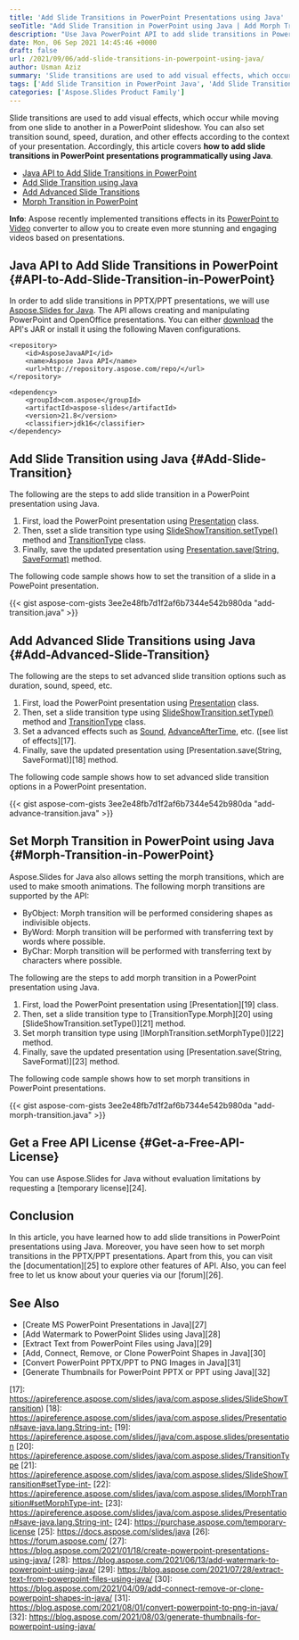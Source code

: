```yaml
---
title: 'Add Slide Transitions in PowerPoint Presentations using Java'
seoTitle: "Add Slide Transition in PowerPoint using Java | Add Morph Transition"
description: "Use Java PowerPoint API to add slide transitions in PowerPoint presentations using Java. Set morph transition in PowerPoint programmatically."
date: Mon, 06 Sep 2021 14:45:46 +0000
draft: false
url: /2021/09/06/add-slide-transitions-in-powerpoint-using-java/
author: Usman Aziz
summary: 'Slide transitions are used to add visual effects, which occur while moving from one slide to another in a PowerPoint slideshow. You can also set transition sound, speed, duration, and other effects according to the context of your presentation. Accordingly, this article covers **how to add slide transitions in PowerPoint presentations programmatically using Java**.'
tags: ['Add Slide Transition in PowerPoint Java', 'Add Slide Transition using Java', 'Morph Transition in PowerPoint using Java']
categories: ['Aspose.Slides Product Family']
---
```


Slide transitions are used to add visual effects, which occur while moving from one slide to another in a PowerPoint slideshow. You can also set transition sound, speed, duration, and other effects according to the context of your presentation. Accordingly, this article covers **how to add slide transitions in PowerPoint presentations programmatically using Java**.

*   [Java API to Add Slide Transitions in PowerPoint][1]
*   [Add Slide Transition using Java][2]
*   [Add Advanced Slide Transitions][3]
*   [Morph Transition in PowerPoint][4]

**Info**: Aspose recently implemented transitions effects in its [PowerPoint to Video][5] converter to allow you to create even more stunning and engaging videos based on presentations.

## Java API to Add Slide Transitions in PowerPoint {#API-to-Add-Slide-Transition-in-PowerPoint}

In order to add slide transitions in PPTX/PPT presentations, we will use [Aspose.Slides for Java][6]. The API allows creating and manipulating PowerPoint and OpenOffice presentations. You can either [download][7] the API's JAR or install it using the following Maven configurations.

```
<repository>
    <id>AsposeJavaAPI</id>
    <name>Aspose Java API</name>
    <url>http://repository.aspose.com/repo/</url>
</repository>
```
```
<dependency>
    <groupId>com.aspose</groupId>
    <artifactId>aspose-slides</artifactId>
    <version>21.8</version>
    <classifier>jdk16</classifier>
</dependency>
```

## Add Slide Transition using Java {#Add-Slide-Transition}

The following are the steps to add slide transition in a PowerPoint presentation using Java.

1.  First, load the PowerPoint presentation using [Presentation][8] class.
2.  Then, sset a slide transition type using [SlideShowTransition.setType()][9] method and [TransitionType][10] class.
3.  Finally, save the updated presentation using [Presentation.save(String, SaveFormat)][11] method.

The following code sample shows how to set the transition of a slide in a PowePoint presentation.

{{< gist aspose-com-gists 3ee2e48fb7d1f2af6b7344e542b980da "add-transition.java" >}}

## Add Advanced Slide Transitions using Java {#Add-Advanced-Slide-Transition}

The following are the steps to set advanced slide transition options such as duration, sound, speed, etc.

1.  First, load the PowerPoint presentation using [Presentation][12] class.
2.  Then, set a slide transition type using [SlideShowTransition.setType()][13] method and [TransitionType][14] class.
3.  Set a advanced effects such as [Sound][15], [AdvanceAfterTime][16], etc. ([see list of effects][17].
4.  Finally, save the updated presentation using [Presentation.save(String, SaveFormat)][18] method.

The following code sample shows how to set advanced slide transition options in a PowerPoint presentation.

{{< gist aspose-com-gists 3ee2e48fb7d1f2af6b7344e542b980da "add-advance-transition.java" >}}

## Set Morph Transition in PowerPoint using Java {#Morph-Transition-in-PowerPoint}

Aspose.Slides for Java also allows setting the morph transitions, which are used to make smooth animations. The following morph transitions are supported by the API:

*   ByObject: Morph transition will be performed considering shapes as indivisible objects.
*   ByWord: Morph transition will be performed with transferring text by words where possible.
*   ByChar: Morph transition will be performed with transferring text by characters where possible.

The following are the steps to add morph transition in a PowerPoint presentation using Java.

1.  First, load the PowerPoint presentation using [Presentation][19] class.
2.  Then, set a slide transition type to [TransitionType.Morph][20] using [SlideShowTransition.setType()][21] method.
3.  Set morph transition type using [IMorphTransition.setMorphType()][22] method.
4.  Finally, save the updated presentation using [Presentation.save(String, SaveFormat)][23] method.

The following code sample shows how to set morph transitions in PowerPoint presentations.

{{< gist aspose-com-gists 3ee2e48fb7d1f2af6b7344e542b980da "add-morph-transition.java" >}}

## Get a Free API License {#Get-a-Free-API-License}

You can use Aspose.Slides for Java without evaluation limitations by requesting a [temporary license][24].

## Conclusion

In this article, you have learned how to add slide transitions in PowerPoint presentations using Java. Moreover, you have seen how to set morph transitions in the PPTX/PPT presentations. Apart from this, you can visit the [documentation][25] to explore other features of API. Also, you can feel free to let us know about your queries via our [forum][26].

## See Also

*   [Create MS PowerPoint Presentations in Java][27]
*   [Add Watermark to PowerPoint Slides using Java][28]
*   [Extract Text from PowerPoint Files using Java][29]
*   [Add, Connect, Remove, or Clone PowerPoint Shapes in Java][30]
*   [Convert PowerPoint PPTX/PPT to PNG Images in Java][31]
*   [Generate Thumbnails for PowerPoint PPTX or PPT using Java][32]




[1]: #API-to-Add-Slide-Transition-in-PowerPoint
[2]: #Add-Slide-Transition
[3]: #Add-Advanced-Slide-Transition
[4]: #Morph-Transition-in-PowerPoint
[5]: https://products.aspose.app/slides/video
[6]: https://products.aspose.com/slides/java/
[7]: https://downloads.aspose.com/slides/java/
[8]: https://apireference.aspose.com/slides//java/com.aspose.slides/presentation
[9]: https://apireference.aspose.com/slides/java/com.aspose.slides/SlideShowTransition#setType-int-
[10]: https://apireference.aspose.com/slides/java/com.aspose.slides/TransitionType
[11]: https://apireference.aspose.com/slides/java/com.aspose.slides/Presentation#save-java.lang.String-int-
[12]: https://apireference.aspose.com/slides//java/com.aspose.slides/presentation
[13]: https://apireference.aspose.com/slides/java/com.aspose.slides/SlideShowTransition#setType-int-
[14]: https://apireference.aspose.com/slides/java/com.aspose.slides/TransitionType
[15]: https://apireference.aspose.com/slides/java/com.aspose.slides/SlideShowTransition#setSound-com.aspose.slides.IAudio-
[16]: https://apireference.aspose.com/slides/java/com.aspose.slides/SlideShowTransition#setAdvanceAfterTime-long-
[17]: https://apireference.aspose.com/slides/java/com.aspose.slides/SlideShowTransition)
[18]: https://apireference.aspose.com/slides/java/com.aspose.slides/Presentation#save-java.lang.String-int-
[19]: https://apireference.aspose.com/slides//java/com.aspose.slides/presentation
[20]: https://apireference.aspose.com/slides/java/com.aspose.slides/TransitionType
[21]: https://apireference.aspose.com/slides/java/com.aspose.slides/SlideShowTransition#setType-int-
[22]: https://apireference.aspose.com/slides/java/com.aspose.slides/IMorphTransition#setMorphType-int-
[23]: https://apireference.aspose.com/slides/java/com.aspose.slides/Presentation#save-java.lang.String-int-
[24]: https://purchase.aspose.com/temporary-license
[25]: https://docs.aspose.com/slides/java
[26]: https://forum.aspose.com/
[27]: https://blog.aspose.com/2021/01/18/create-powerpoint-presentations-using-java/
[28]: https://blog.aspose.com/2021/06/13/add-watermark-to-powerpoint-using-java/
[29]: https://blog.aspose.com/2021/07/28/extract-text-from-powerpoint-files-using-java/
[30]: https://blog.aspose.com/2021/04/09/add-connect-remove-or-clone-powerpoint-shapes-in-java/
[31]: https://blog.aspose.com/2021/08/01/convert-powerpoint-to-png-in-java/
[32]: https://blog.aspose.com/2021/08/03/generate-thumbnails-for-powerpoint-using-java/




